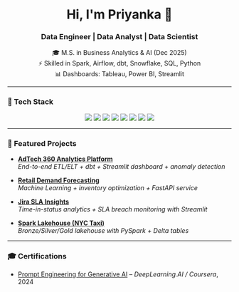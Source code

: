 <h1 align="center">Hi, I'm Priyanka 👋</h1>
<h3 align="center">Data Engineer | Data Analyst | Data Scientist</h3>

<p align="center">
🎓 M.S. in Business Analytics & AI (Dec 2025)<br>
⚡ Skilled in Spark, Airflow, dbt, Snowflake, SQL, Python<br>
📊 Dashboards: Tableau, Power BI, Streamlit  
</p>

---

### 🚀 Tech Stack  
<p align="center">
<img src="https://img.shields.io/badge/Python-3776AB?style=for-the-badge&logo=python&logoColor=white"/>
<img src="https://img.shields.io/badge/SQL-003B57?style=for-the-badge&logo=postgresql&logoColor=white"/>
<img src="https://img.shields.io/badge/Apache%20Spark-E25A1C?style=for-the-badge&logo=apachespark&logoColor=white"/>
<img src="https://img.shields.io/badge/Apache%20Airflow-017CEE?style=for-the-badge&logo=apacheairflow&logoColor=white"/>
<img src="https://img.shields.io/badge/Snowflake-29B5E8?style=for-the-badge&logo=snowflake&logoColor=white"/>
<img src="https://img.shields.io/badge/Tableau-E97627?style=for-the-badge&logo=tableau&logoColor=white"/>
<img src="https://img.shields.io/badge/Power%20BI-F2C811?style=for-the-badge&logo=powerbi&logoColor=black"/>
<img src="https://img.shields.io/badge/Streamlit-FF4B4B?style=for-the-badge&logo=streamlit&logoColor=white"/>
</p>

---

### 📌 Featured Projects  
- [**AdTech 360 Analytics Platform**](https://github.com/PriyankaKapoor/adtech-360-analytics)  
  *End-to-end ETL/ELT + dbt + Streamlit dashboard + anomaly detection*

- [**Retail Demand Forecasting**](https://github.com/PriyankaKapoor/retail-demand-forecasting)  
  *Machine Learning + inventory optimization + FastAPI service*

- [**Jira SLA Insights**](https://github.com/PriyankaKapoor/jira-sla-insights)  
  *Time-in-status analytics + SLA breach monitoring with Streamlit*

- [**Spark Lakehouse (NYC Taxi)**](https://github.com/PriyankaKapoor/spark-lakehouse-nyctaxi)  
  *Bronze/Silver/Gold lakehouse with PySpark + Delta tables*

---
### 🎓 Certifications  
- [Prompt Engineering for Generative AI](#) – *DeepLearning.AI / Coursera*, 2024

